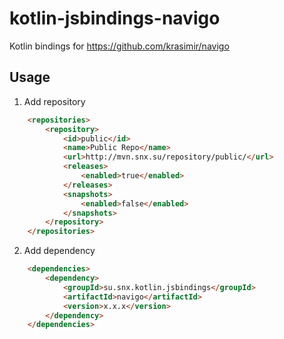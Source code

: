 # kotlin-jsbindings-navigo
Kotlin bindings for https://github.com/krasimir/navigo
## Usage
1) Add repository
```html
    <repositories>
        <repository>
            <id>public</id>
            <name>Public Repo</name>
            <url>http://mvn.snx.su/repository/public/</url>
            <releases>
                <enabled>true</enabled>
            </releases>
            <snapshots>
                <enabled>false</enabled>
            </snapshots>
        </repository>
    </repositories>
```     
2) Add dependency
```html
    <dependencies>
        <dependency>
            <groupId>su.snx.kotlin.jsbindings</groupId>
            <artifactId>navigo</artifactId>
            <version>x.x.x</version>
        </dependency>
    </dependencies>
```
